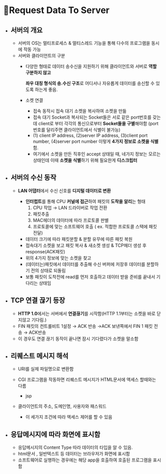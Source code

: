 # Request Data To Server

* ## 서버의 개요
  * 서버의 OS는 멀티프로세스 & 멀티스레드 기능을 통해 다수의 프로그램을 동시에 작동 가능
  * 서버와 클라이언트의 구분
    *   다양한 형태로 데이터 송수신을 지원하기 위해 클라이언트와 서버로 **역할 구분하지 않고**

        **좌우 대칭 형식의 송.수신 구조**로 어디서나 자유롭게 데이터를 송신할 수 있도록 하는게 좋음.
    *   소켓 연결

        * 접속 동작시 접속 대기 소켓을 복사하여 소켓을 만듦
        * 접속 대기 Socket과 복사되는 Socket들은 서로 같은 port번호를 갖는데 client로 부터 각각의 통신으로부터 **Socket들을 구별**해야함 (port 번호를 달리주면 클라이언트에서 식별이 불가능)
        * (1) client IP address, (2)server IP address, (3)client port number, (4)server port number 이렇게 **4가지 정보로 소켓을 식별**함.
        * 여기에서 소켓을 만든 직후인 accept 상태일 때, 네가지 정보는 모르는 상태인데 이때 **소켓을 식별**하기 위해 필요한게 **디스크립터**


* ## 서버의 수신 동작
  *   **LAN 어댑터**에서 수신 신호를 **디지털 데이터로 변환**

      * **인터럽트**를 통해 CPU **커널에 접근**하여 패킷의 **도착을 알리**는 형태
        1. CPU 작업 → LAN 드라이버로 작업 전환
        2. 패킷추출
        3. MAC헤더의 데이터에 따라 프로토콜 판별
        4. 프로토콜에 맞는 소프트웨어 호출 ( ex. 적합한 프로토콜 스택에 패킷 전달)
      * 데이터 크기에 따라 패킷분할 & 분할 유무에 따른 패킷 복원
      * 접속대기 소켓을 보고 패킷 복사 & 새소켓 생성 & TCP헤더 생성 후 response(ACK패킷)
      * 위의 4가지 정보에 맞는 소켓을 찾고
      * (데이터는)패킷에서 데이터를 추출해 수신 버퍼에 저장후 데이터를 분할하기 전의 상태로 되돌림
      * 보통 패킷이 도착전에 read를 먼저 호출하고 데이터 받을 준비를 끝내서 기다리는 상태임


* ## TCP 연결 끊기 등장
  * **HTTP 1.0**에서는 서버에서 **연결끊기**를 시작함(HTTP 1.1부터는 소켓을 바로 닫지않고 기다림.)
  * FIN 패킷의 컨트롤비트 1설정 → ACK 반송 →ACK 보낸쪽에서 FIN 1 패킷 전송 → ACK반송
  * 이 경우도 연결 끊기 동작이 끝나면 잠시 기다렸다가 소켓을 말소함



* ## 리퀘스트 메시지 해석
  * URI를 실제 파일명으로 변환함
  * CGI 프로그램을 작동하면 리퀘스트 메시지가 HTML문서에 액세스 할때와는 다름
    * jsp
  *   클라이언트의 주소, 도메인명, 사용자와 패스워드

      * 이 세가지 조건에 따라 액세스 제어를 할 수 있음


* ## 응답메시지에 따라 화면에 표시함
  * 응답메시지의 Content Type 따라 데이터의 타입을 알 수 있음.
  * html문서 , 일반텍스트 등 데이터는 브라우저가 화면에 표시함
  * 소프트웨어로 실행하는 경우에는 해당 app을 호출하여 호출된 프로그램을 표시함

